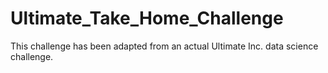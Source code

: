 # Ultimate_Take_Home_Challenge
This challenge has been adapted from an actual Ultimate Inc. data science challenge.
